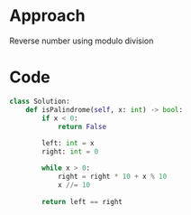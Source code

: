 # Approach
Reverse number using modulo division

# Code
```python
class Solution:
    def isPalindrome(self, x: int) -> bool:
        if x < 0:
            return False
        
        left: int = x
        right: int = 0

        while x > 0:
            right = right * 10 + x % 10
            x //= 10
        
        return left == right
```
